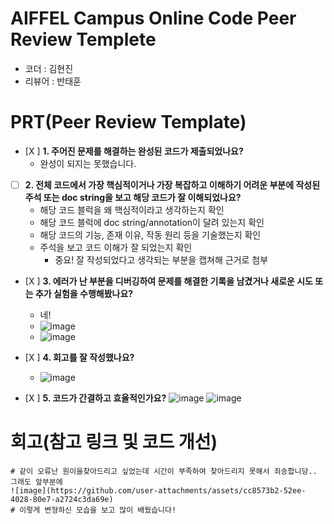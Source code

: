 # AIFFEL Campus Online Code Peer Review Templete
- 코더 : 김현진
- 리뷰어 : 반태훈 


# PRT(Peer Review Template)
- [X ]  **1. 주어진 문제를 해결하는 완성된 코드가 제출되었나요?**
    - 완성이 되지는 못했습니다.
    
- [ ]  **2. 전체 코드에서 가장 핵심적이거나 가장 복잡하고 이해하기 어려운 부분에 작성된 
주석 또는 doc string을 보고 해당 코드가 잘 이해되었나요?**
    - 해당 코드 블럭을 왜 핵심적이라고 생각하는지 확인
    - 해당 코드 블럭에 doc string/annotation이 달려 있는지 확인
    - 해당 코드의 기능, 존재 이유, 작동 원리 등을 기술했는지 확인
    - 주석을 보고 코드 이해가 잘 되었는지 확인
        - 중요! 잘 작성되었다고 생각되는 부분을 캡쳐해 근거로 첨부
        
- [X ]  **3. 에러가 난 부분을 디버깅하여 문제를 해결한 기록을 남겼거나
새로운 시도 또는 추가 실험을 수행해봤나요?**
    - 네!
    - ![image](https://github.com/user-attachments/assets/7b6e9442-c2cb-4c71-9cbc-df4c0b825dc8)
    - ![image](https://github.com/user-attachments/assets/ae4cf9eb-6131-448a-8cf5-076018514265)


        
- [X ]  **4. 회고를 잘 작성했나요?**
    - ![image](https://github.com/user-attachments/assets/801710a1-c315-4c7e-8057-c37127fab742)

        
- [X ]  **5. 코드가 간결하고 효율적인가요?**
    ![image](https://github.com/user-attachments/assets/3c4de78f-f396-4b6a-8f3f-6448b6d2d658)
    ![image](https://github.com/user-attachments/assets/a5681a3a-80d9-4b0d-8e5d-6f13776ae5e9)


# 회고(참고 링크 및 코드 개선)
```
# 같이 오류난 원이을찾아드리고 싶었는데 시간이 부족하여 찾아드리지 못해서 죄송합니당.. 그래도 앞부분에
![image](https://github.com/user-attachments/assets/cc8573b2-52ee-4028-80e7-a2724c3da69e)
# 이렇게 변형하신 모습을 보고 많이 배웠습니다!

```
